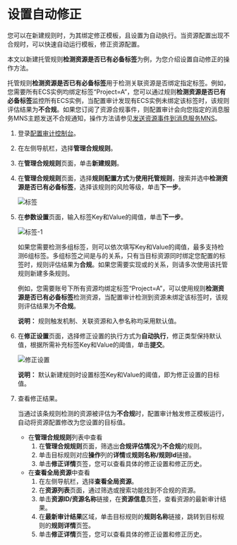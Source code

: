 # 设置自动修正

您可以在新建规则时，为其绑定修正模板，且设置为自动执行。当资源配置出现不合规时，可以快速自动运行模板，修正资源配置。

本文以新建托管规则**检测资源是否已有必备标签**为例，为您介绍设置自动修正的操作方法。

托管规则**检测资源是否已有必备标签**用于检测关联资源是否绑定指定标签。例如，您需要所有ECS实例均绑定标签“Project=A”，您可以通过规则**检测资源是否已有必备标签**监控所有ECS实例，当配置审计发现有ECS实例未绑定该标签时，该规则评估结果为**不合规**。如果您订阅了资源合规事件，则配置审计会向您指定的消息服务MNS主题发送不合规通知，操作方法请参见[发送资源事件到消息服务MNS](/cn.zh-CN/资源事件/发送资源事件到消息服务MNS.md)。

1.  登录[配置审计控制台](https://config.console.aliyun.com)。

2.  在左侧导航栏，选择**管理合规规则**。

3.  在**管理合规规则**页面，单击**新建规则**。

4.  在**管理合规规则**页面，选择**规则配置方式**为**使用托管规则**，搜索并选中**检测资源是否已有必备标签**，选择该规则的风险等级，单击**下一步**。

    ![标签](https://static-aliyun-doc.oss-accelerate.aliyuncs.com/assets/img/zh-CN/0465118061/p86601.png)

5.  在**参数设置**页面，输入标签Key和Value的阈值，单击**下一步**。

    ![标签-1](https://static-aliyun-doc.oss-accelerate.aliyuncs.com/assets/img/zh-CN/6233088061/p86602.png)

    如果您需要检测多组标签，则可以依次填写Key和Value的阈值，最多支持检测6组标签。多组标签之间是与的关系，只有当目标资源同时绑定您配置的标签时，规则评估结果为**合规**。如果您需要实现或的关系，则请多次使用该托管规则新建多条规则。

    例如，您需要账号下所有资源均绑定标签“Project=A”，可以使用规则**检测资源是否已有必备标签**检测资源，当配置审计检测到资源未绑定该标签时，该规则评估结果为**不合规**。

    **说明：** 规则触发机制、关联资源和入参名称均采用默认值。

6.  在**修正设置**页面，选择修正设置的执行方式为**自动执行**，修正类型保持默认值，根据所需补充标签Key和Value的阈值，单击**提交**。

    ![修正设置](https://static-aliyun-doc.oss-accelerate.aliyuncs.com/assets/img/zh-CN/4702229061/p94789.png)

    **说明：** 默认新建规则时设置标签Key和Value的阈值，即为修正设置的目标值。

7.  查看修正结果。

    当通过该条规则检测的资源被评估为**不合规**时，配置审计触发修正模板运行，自动将资源配置修改为您设置的目标值。

    -   在**管理合规规则**列表中查看
        1.  在**管理合规规则**页面，筛选出**合规评估情况**为**不合规**的规则。
        2.  单击目标规则对应**操作**列的**详情**或**规则名称/规则Id**链接。
        3.  单击**修正详情**页签，您可以查看具体的修正设置和修正历史。
    -   在**查看全局资源**中查看
        1.  在左侧导航栏，选择**查看全局资源**。
        2.  在**资源列表**页面，通过筛选或搜索功能找到不合规的资源。
        3.  单击**资源ID/资源名称**链接，在**资源信息**页签，查看资源的最新审计结果。
        4.  在**最新审计结果**区域，单击目标规则的**规则名称**链接，跳转到目标规则的**规则详情**页签。
        5.  单击**修正详情**页签，您可以查看具体的修正设置和修正历史。


